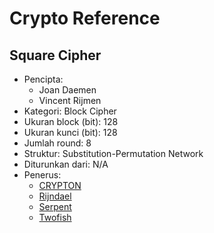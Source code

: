 # Crypto Reference

## Square Cipher

* Pencipta:
    - Joan Daemen
    - Vincent Rijmen
* Kategori: Block Cipher
* Ukuran block (bit): 128
* Ukuran kunci (bit): 128
* Jumlah round: 8
* Struktur: Substitution-Permutation Network
* Diturunkan dari: N/A
* Penerus:
    - [CRYPTON](../CRYPTON)
    - [Rijndael](../Rijndael)
    - [Serpent](../Serpent)
    - [Twofish](../Twofish)